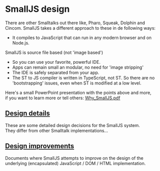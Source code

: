 # SmallJS design

There are other Smalltalks out there like, Pharo, Squeak, Dolphin and Cincom.
SmallJS takes a different approach to these in de following ways:

- It compiles to JavaScript that can run in any modern browser and on Node.js.

SmallJS is source file based (not 'image based')

- So you can use your favorite, powerful IDE.
- Apps can remain small an modular, no need for 'image stripping'
- The IDE is safely separated from your app.
- The ST to JS compiler is written in TypeScript, not ST. So there are no 'bootstrapping' issues, even when ST is modified at a low level.

Here's a small PowerPoint presentation with the points above and more,\
if you want to learn more or tell others: [Why_SmallJS.pdf](Why_SmallJS.pdf)

## [Design details](DesignDetails.md)

These are some detailed design decisions for the SmallJS system.\
They differ from other Smalltalk implementations...

## [Design improvements](DesignImprovements.md)

Documents where SmallJS attempts to improve on the design of the underlying (encapsulated) JavaScript / DOM / HTML implementation.
